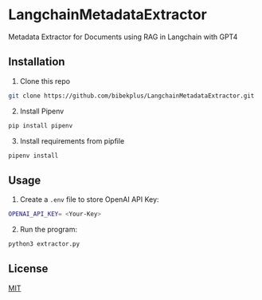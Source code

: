 # LangchainMetadataExtractor

Metadata Extractor for Documents using RAG in Langchain with GPT4

## Installation

1. Clone this repo
```bash
git clone https://github.com/bibekplus/LangchainMetadataExtractor.git
```

2. Install Pipenv

```bash
pip install pipenv
```

3. Install requirements from pipfile

```bash
pipenv install
```

## Usage

1. Create a `.env` file to store OpenAI API Key:
```bash
OPENAI_API_KEY= <Your-Key>
```

2. Run the program:
```bash
python3 extractor.py
```

## License

[MIT](https://choosealicense.com/licenses/mit/)